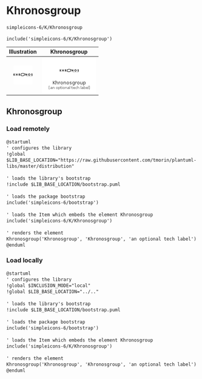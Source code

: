 # Khronosgroup


```text
simpleicons-6/K/Khronosgroup
```

```text
include('simpleicons-6/K/Khronosgroup')
```



| Illustration | Khronosgroup |
| :---: | :---: |
| ![illustration for Illustration](../../simpleicons-6/K/Khronosgroup.png) | ![illustration for Khronosgroup](../../simpleicons-6/K/Khronosgroup.Local.png) |




## Khronosgroup

### Load remotely
```plantuml
@startuml
' configures the library
!global $LIB_BASE_LOCATION="https://raw.githubusercontent.com/tmorin/plantuml-libs/master/distribution"

' loads the library's bootstrap
!include $LIB_BASE_LOCATION/bootstrap.puml

' loads the package bootstrap
include('simpleicons-6/bootstrap')

' loads the Item which embeds the element Khronosgroup
include('simpleicons-6/K/Khronosgroup')

' renders the element
Khronosgroup('Khronosgroup', 'Khronosgroup', 'an optional tech label')
@enduml
```

### Load locally
```plantuml
@startuml
' configures the library
!global $INCLUSION_MODE="local"
!global $LIB_BASE_LOCATION="../.."

' loads the library's bootstrap
!include $LIB_BASE_LOCATION/bootstrap.puml

' loads the package bootstrap
include('simpleicons-6/bootstrap')

' loads the Item which embeds the element Khronosgroup
include('simpleicons-6/K/Khronosgroup')

' renders the element
Khronosgroup('Khronosgroup', 'Khronosgroup', 'an optional tech label')
@enduml
```

